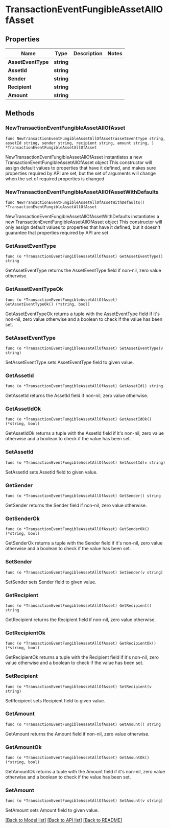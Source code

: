 # TransactionEventFungibleAssetAllOfAsset

## Properties

Name | Type | Description | Notes
------------ | ------------- | ------------- | -------------
**AssetEventType** | **string** |  | 
**AssetId** | **string** |  | 
**Sender** | **string** |  | 
**Recipient** | **string** |  | 
**Amount** | **string** |  | 

## Methods

### NewTransactionEventFungibleAssetAllOfAsset

`func NewTransactionEventFungibleAssetAllOfAsset(assetEventType string, assetId string, sender string, recipient string, amount string, ) *TransactionEventFungibleAssetAllOfAsset`

NewTransactionEventFungibleAssetAllOfAsset instantiates a new TransactionEventFungibleAssetAllOfAsset object
This constructor will assign default values to properties that have it defined,
and makes sure properties required by API are set, but the set of arguments
will change when the set of required properties is changed

### NewTransactionEventFungibleAssetAllOfAssetWithDefaults

`func NewTransactionEventFungibleAssetAllOfAssetWithDefaults() *TransactionEventFungibleAssetAllOfAsset`

NewTransactionEventFungibleAssetAllOfAssetWithDefaults instantiates a new TransactionEventFungibleAssetAllOfAsset object
This constructor will only assign default values to properties that have it defined,
but it doesn't guarantee that properties required by API are set

### GetAssetEventType

`func (o *TransactionEventFungibleAssetAllOfAsset) GetAssetEventType() string`

GetAssetEventType returns the AssetEventType field if non-nil, zero value otherwise.

### GetAssetEventTypeOk

`func (o *TransactionEventFungibleAssetAllOfAsset) GetAssetEventTypeOk() (*string, bool)`

GetAssetEventTypeOk returns a tuple with the AssetEventType field if it's non-nil, zero value otherwise
and a boolean to check if the value has been set.

### SetAssetEventType

`func (o *TransactionEventFungibleAssetAllOfAsset) SetAssetEventType(v string)`

SetAssetEventType sets AssetEventType field to given value.


### GetAssetId

`func (o *TransactionEventFungibleAssetAllOfAsset) GetAssetId() string`

GetAssetId returns the AssetId field if non-nil, zero value otherwise.

### GetAssetIdOk

`func (o *TransactionEventFungibleAssetAllOfAsset) GetAssetIdOk() (*string, bool)`

GetAssetIdOk returns a tuple with the AssetId field if it's non-nil, zero value otherwise
and a boolean to check if the value has been set.

### SetAssetId

`func (o *TransactionEventFungibleAssetAllOfAsset) SetAssetId(v string)`

SetAssetId sets AssetId field to given value.


### GetSender

`func (o *TransactionEventFungibleAssetAllOfAsset) GetSender() string`

GetSender returns the Sender field if non-nil, zero value otherwise.

### GetSenderOk

`func (o *TransactionEventFungibleAssetAllOfAsset) GetSenderOk() (*string, bool)`

GetSenderOk returns a tuple with the Sender field if it's non-nil, zero value otherwise
and a boolean to check if the value has been set.

### SetSender

`func (o *TransactionEventFungibleAssetAllOfAsset) SetSender(v string)`

SetSender sets Sender field to given value.


### GetRecipient

`func (o *TransactionEventFungibleAssetAllOfAsset) GetRecipient() string`

GetRecipient returns the Recipient field if non-nil, zero value otherwise.

### GetRecipientOk

`func (o *TransactionEventFungibleAssetAllOfAsset) GetRecipientOk() (*string, bool)`

GetRecipientOk returns a tuple with the Recipient field if it's non-nil, zero value otherwise
and a boolean to check if the value has been set.

### SetRecipient

`func (o *TransactionEventFungibleAssetAllOfAsset) SetRecipient(v string)`

SetRecipient sets Recipient field to given value.


### GetAmount

`func (o *TransactionEventFungibleAssetAllOfAsset) GetAmount() string`

GetAmount returns the Amount field if non-nil, zero value otherwise.

### GetAmountOk

`func (o *TransactionEventFungibleAssetAllOfAsset) GetAmountOk() (*string, bool)`

GetAmountOk returns a tuple with the Amount field if it's non-nil, zero value otherwise
and a boolean to check if the value has been set.

### SetAmount

`func (o *TransactionEventFungibleAssetAllOfAsset) SetAmount(v string)`

SetAmount sets Amount field to given value.



[[Back to Model list]](../README.md#documentation-for-models) [[Back to API list]](../README.md#documentation-for-api-endpoints) [[Back to README]](../README.md)


